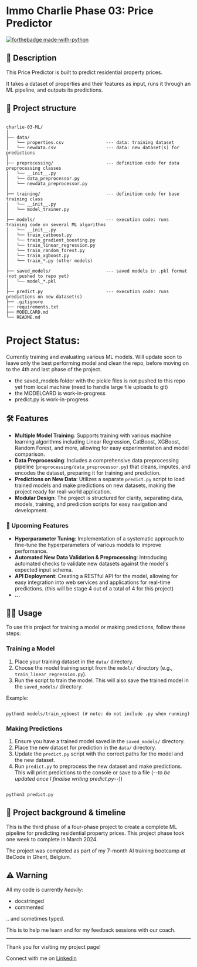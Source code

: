 # Immo Charlie Phase 03: Price Predictor

[![forthebadge made-with-python](https://ForTheBadge.com/images/badges/made-with-python.svg)](https://www.python.org/)

## 📖 Description

This Price Predictor is built to predict residential property prices.

It takes a dataset of properties and their features as input, runs it through an ML pipeline, and outputs its predictions.


## 🧬 Project structure

```

charlie-03-ML/
│
├── data/
│   └── properties.csv                --- data: training dataset
│   └── newdata.csv                   --- data: new dataset(s) for predictions
│
├── preprocessing/                    --- definition code for data preprocessing classes
│   └── __init__.py
│   └── data_preprocessor.py
│   └── newdata_preprocessor.py
│
├── training/                         --- definition code for base training class
│   └── __init__.py
│   └── model_trainer.py
│
├── models/                           --- execution code: runs training code on several ML algorithms
│   └── __init__.py
│   └── train_catboost.py
│   └── train_gradient_boosting.py
│   └── train_linear_regression.py
│   └── train_random_forest.py
│   └── train_xgboost.py
│   └── train_*.py (other models)
│
├── saved_models/                     --- saved models in .pkl format (not pushed to repo yet)
│   └── model_*.pkl
│
├── predict.py                        --- execution code: runs predictions on new dataset(s)
├── .gitignore
├── requirements.txt
├── MODELCARD.md
└── README.md
```


# Project Status:

Currently training and evaluating various ML models. Will update soon to leave only the best performing model and clean the repo, before moving on to the 4th and last phase of the project.

- the saved_models folder with the pickle files is not pushed to this repo yet from local machine (need to handle large file uploads to git)
- the MODELCARD is work-in-progress
- predict.py is work-in-progress



## 🛠️ Features

- **Multiple Model Training**: Supports training with various machine learning algorithms including Linear Regression, CatBoost, XGBoost, Random Forest, and more, allowing for easy experimentation and model comparison.
- **Data Preprocessing**: Includes a comprehensive data preprocessing pipeline (`preprocessing/data_preprocessor.py`) that cleans, imputes, and encodes the dataset, preparing it for training and prediction.
- **Predictions on New Data**: Utilizes a separate `predict.py` script to load trained models and make predictions on new datasets, making the project ready for real-world application.
- **Modular Design**: The project is structured for clarity, separating data, models, training, and prediction scripts for easy navigation and development.

### 🚀 Upcoming Features

- **Hyperparameter Tuning**: Implementation of a systematic approach to fine-tune the hyperparameters of various models to improve performance.
- **Automated New Data Validation & Preprocessing**: Introducing automated checks to validate new datasets against the model's expected input schema.
- **API Deployment**: Creating a RESTful API for the model, allowing for easy integration into web services and applications for real-time predictions. (this will be stage 4 out of a total of 4 for this project)
- **...**


## 👩‍💻 Usage

To use this project for training a model or making predictions, follow these steps:

### Training a Model

1. Place your training dataset in the `data/` directory.
2. Choose the model training script from the `models/` directory (e.g., `train_linear_regression.py`).
3. Run the script to train the model. This will also save the trained model in the `saved_models/` directory.

Example:

```

python3 models/train_xgboost (# note: do not include .py when running)

```


### Making Predictions

1. Ensure you have a trained model saved in the `saved_models/` directory.
2. Place the new dataset for prediction in the `data/` directory.
3. Update the `predict.py` script with the correct paths for the model and the new dataset.
4. Run `predict.py` to preprocess the new dataset and make predictions. This will print predictions to the console or save to a file (--_to be updated once I finalise writing predict.py_--))


```

python3 predict.py

```


## 📂 Project background & timeline

This is the third phase of a four-phase project to create a complete ML pipeline for predicting residential property prices. This project phase took one week to complete in March 2024.

The project was completed as part of my 7-month AI training bootcamp at BeCode in Ghent, Belgium.


## ⚠️ Warning

All my code is currently *heavily*:

- docstringed
- commented

.. and sometimes typed.

This is to help me learn and for my feedback sessions with our coach.

---

Thank you for visiting my project page!

Connect with me on [LinkedIn](https://www.linkedin.com/in/mirunasuru/)
